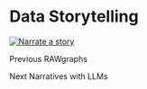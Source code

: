# Data Storytelling

[![Narrate a
story](https://i.ytimg.com/vi_webp/aF93i6zVVQg/sddefault.webp)](https://youtu.be/aF93i6zVVQg)

Previous RAWgraphs

Next Narratives with LLMs

